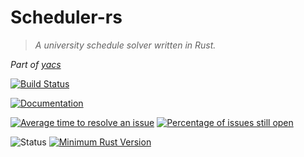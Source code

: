 # Scheduler-rs
> *A university schedule solver written in Rust.*

*Part of [yacs](https://yacs.io/)*

[![Build Status](https://travis-ci.org/YACS-RCOS/Scheduler-rs.svg?branch=master)](
    https://travis-ci.org/YACS-RCOS/Scheduler-rs)
    
[![Documentation](https://img.shields.io/badge/docs-blue.svg)](
    https://yacs-rcos.github.io/Scheduler-rs/doc/scheduler/index.html)

[![Average time to resolve an issue](
    http://isitmaintained.com/badge/resolution/YACS-RCOS/Scheduler-rs.svg)](
    http://isitmaintained.com/project/YACS-RCOS/Scheduler-rs "Average time to resolve an issue")
[![Percentage of issues still open](
    http://isitmaintained.com/badge/open/YACS-RCOS/Scheduler-rs.svg)](
    http://isitmaintained.com/project/YACS-RCOS/Scheduler-rs "Percentage of issues still open")

![Status](https://img.shields.io/badge/status-actively--developed-green.svg)
[![Minimum Rust Version](
    https://img.shields.io/badge/minimum_rust_version-stable-orange.svg)](
    https://www.rust-lang.org/)


